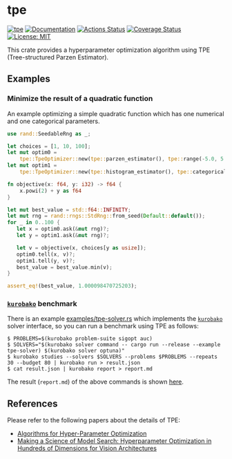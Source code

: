 tpe
===

[![tpe](https://img.shields.io/crates/v/tpe.svg)](https://crates.io/crates/tpe)
[![Documentation](https://docs.rs/tpe/badge.svg)](https://docs.rs/tpe)
[![Actions Status](https://github.com/sile/tpe/workflows/CI/badge.svg)](https://github.com/sile/tpe/actions)
[![Coverage Status](https://coveralls.io/repos/github/sile/tpe/badge.svg?branch=master)](https://coveralls.io/github/sile/tpe?branch=master)
[![License: MIT](https://img.shields.io/badge/license-MIT-blue.svg)](LICENSE)

This crate provides a hyperparameter optimization algorithm using TPE (Tree-structured Parzen Estimator).


Examples
--------

### Minimize the result of a quadratic function

An example optimizing a simple quadratic function which has one numerical and one categorical parameters.
```rust
use rand::SeedableRng as _;

let choices = [1, 10, 100];
let mut optim0 =
    tpe::TpeOptimizer::new(tpe::parzen_estimator(), tpe::range(-5.0, 5.0)?);
let mut optim1 =
    tpe::TpeOptimizer::new(tpe::histogram_estimator(), tpe::categorical_range(choices.len())?);

fn objective(x: f64, y: i32) -> f64 {
    x.powi(2) + y as f64
}

let mut best_value = std::f64::INFINITY;
let mut rng = rand::rngs::StdRng::from_seed(Default::default());
for _ in 0..100 {
   let x = optim0.ask(&mut rng)?;
   let y = optim1.ask(&mut rng)?;

   let v = objective(x, choices[y as usize]);
   optim0.tell(x, v)?;
   optim1.tell(y, v)?;
   best_value = best_value.min(v);
}

assert_eq!(best_value, 1.000098470725203);
```

### [`kurobako`] benchmark

There is an example [examples/tpe-solver.rs](examples/tpe-solver.rs) which implements
the [`kurobako`] solver interface, so you can run a benchmark using TPE as follows:

```console
$ PROBLEMS=$(kurobako problem-suite sigopt auc)
$ SOLVERS="$(kurobako solver command -- cargo run --release --example tpe-solver) $(kurobako solver optuna)"
$ kurobako studies --solvers $SOLVERS --problems $PROBLEMS --repeats 30 --budget 80 | kurobako run > result.json
$ cat result.json | kurobako report > report.md
```

The result (`report.md`) of the above commands is shown [here](https://gist.github.com/sile/f720168c85810757524e17c94978792a).

[`kurobako`]: https://github.com/sile


References
----------

Please refer to the following papers about the details of TPE:

- [Algorithms for Hyper-Parameter Optimization](https://papers.nips.cc/paper/4443-algorithms-for-hyper-parameter-optimization.pdf)
- [Making a Science of Model Search: Hyperparameter Optimization in Hundreds of Dimensions for Vision Architectures](http://proceedings.mlr.press/v28/bergstra13.pdf)
